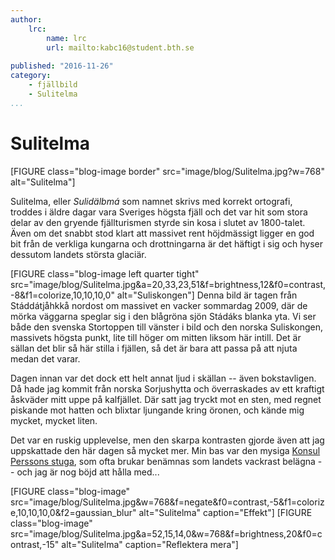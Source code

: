 ```yaml
---
author:
    lrc:
        name: lrc
        url: mailto:kabc16@student.bth.se
    
published: "2016-11-26"
category:
    - fjällbild
    - Sulitelma
...
```


Sulitelma
=========

[FIGURE class="blog-image border" src="image/blog/Sulitelma.jpg?w=768" alt="Sulitelma"]

Sulitelma, eller *Sulidälbmá* som namnet skrivs med korrekt ortografi, troddes i äldre dagar vara Sveriges högsta fjäll och 
det var hit som stora delar av den gryende fjäll&shy;turismen styrde sin kosa i slutet av 1800-talet. 
Även om det snabbt stod klart att massivet rent höjd&shy;mässigt ligger en god bit från de verkliga kungarna och drott&shy;ningarna är det häftigt i sig och hyser dessutom landets största glaciär.

<!--more-->

[FIGURE class="blog-image left quarter tight" src="image/blog/Sulitelma.jpg&a=20,33,23,51&f=brightness,12&f0=contrast,-8&f1=colorize,10,10,10,0" alt="Suliskongen"]
Denna bild är tagen från Stáddá&shy;tjåhkkå nordost om massivet en vacker sommardag 2009, där de mörka väggarna speglar sig i den blågröna sjön Stádáks blanka yta. 
Vi ser både den svenska Stor&shy;toppen till vänster i bild och den norska Sulis&shy;kongen, massivets högsta punkt, lite till höger om mitten liksom här intill. 
Det är sällan det blir så här stilla i fjällen, så det är bara att passa på att njuta medan det varar.

Dagen innan var det dock ett helt annat ljud i skällan -- även bokstav&shy;ligen. Då hade jag kommit från norska Sorjus&shy;hytta och över&shy;raskades av ett kraftigt åskväder mitt uppe på kal&shy;fjället. 
Där satt jag tryckt mot en sten, med regnet piskande mot hatten och blixtar ljungande kring öronen, och kände mig mycket, mycket liten.

Det var en ruskig upp&shy;levelse, men den skarpa kontrasten gjorde även att jag upp&shy;skattade den här dagen så mycket mer. 
Min bas var den mysiga [Konsul Perssons stuga](http://www.stfturist.se/sarjasjaure), som ofta brukar benämnas som landets vackrast belägna -- och jag är nog böjd att hålla med...

[FIGURE class="blog-image" src="image/blog/Sulitelma.jpg&w=768&f=negate&f0=contrast,-5&f1=colorize,10,10,10,0&f2=gaussian_blur" alt="Sulitelma" caption="Effekt"]
[FIGURE class="blog-image" src="image/blog/Sulitelma.jpg&a=52,15,14,0&w=768&f=brightness,20&f0=contrast,-15" alt="Sulitelma" caption="Reflektera mera"]
